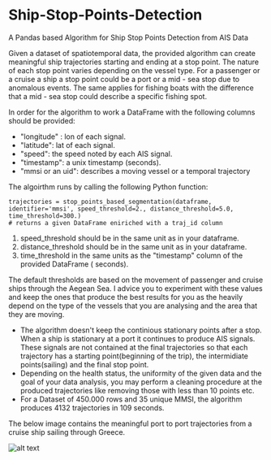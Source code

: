 
# Ship-Stop-Points-Detection

A Pandas based Algorithm for Ship Stop Points Detection from AIS Data

Given a dataset of spatiotemporal data, the provided algorithm can create meaningful ship trajectories starting and ending at a stop point. The nature of each stop point varies depending on the vessel type. For a passenger or a cruise a ship a stop point could be a port or a mid - sea stop due to anomalous events. The same applies for fishing boats with the difference that a mid - sea stop could describe a specific fishing spot.

In order for the algorithm to work a DataFrame with the following columns should be provided:
- "longitude" : lon of each signal.
- "latitude": lat of each signal.
- "speed": the speed noted by each AIS signal.
- "timestamp": a unix timestamp (seconds).
- "mmsi or an uid": describes a moving vessel or a temporal trajectory

The algoirthm runs by calling the following Python function:

    trajectories = stop_points_based_segmentation(dataframe, identifier='mmsi', speed_threshold=2., distance_threshold=5.0, time_threshold=300.)
    # returns a given DataFrame eniriched with a traj_id column 

 1. speed_threshold should be in the same unit as in your dataframe.
 2. distance_threshold should be in the same unit as in your dataframe.
 3. time_threshold in the same units as the "timestamp" column of the
    provided DataFrame ( seconds).
    
The default thresholds are based on the movement of passenger and cruise ships through the Aegean Sea. I advice you to experiment with these values and keep the ones that produce the best results for you as the heavily depend on the type of the vessels that you are analysing and the area that they are moving.

* The algorithm doesn't keep the continious stationary points after a stop. When a ship is stationary at a port it continues to produce AIS signals. These signals are not contained at the final trajectories so that each trajectory has a starting point(beginning of the trip), the intermidiate points(sailing) and the final stop point.
*  Depending on the health status, the uniformity of the given data and the goal of your data analysis, you may perform a cleaning procedure at the produced trajectories like removing those with less than 10 points etc.
*  For a Dataset of 450.000 rows and 35 unique MMSI, the algorithm produces 4132 trajectories in 109 seconds.

The below image contains the meaningful port to port trajectories from a cruise ship sailing through Greece.

![alt text](https://i.imgur.com/Gav3mF6.png)


